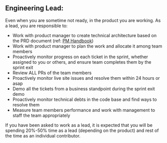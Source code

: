 ## Engineering Lead:

Even when you are sometime not ready, in the product you are working. As a lead, you are responsible to:

-   Work with product manager to create technical architecture based on the PRD document (ref: [PM Handbook](https://github.com/teamviben/handbook/tree/main/product-management))
-   Work with product manager to plan the work and allocate it among team members
-   Proactively monitor progress on each ticket in the sprint, whether assigned to you or others, and ensure team completes them by the sprint exit
-   Review ALL PRs of the team members
-   Proactively monitor live site issues and resolve them within 24 hours or asap
-   Demo all the tickets from a business standpoint during the sprint exit demo
-   Proactively monitor technical debts in the code base and find ways to resolve them
-   Measure team members performance and work with management to staff the team appropriately

If you have been asked to work as a lead, it is expected that you will be spending 20%-50% time as a lead (depending on the product) and rest of the time as an individual contributor.
